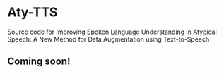 # Aty-TTS
Source code for Improving Spoken Language Understanding in Atypical Speech: A New Method for Data Augmentation using Text-to-Speech

## Coming soon!

